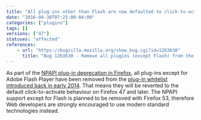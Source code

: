 ```yaml
---
title: "All plug-ins other than Flash are now defaulted to click-to-activate"
date: "2016-04-30T07:25:00-04:00"
categories: ["plugins"]
tags: []
versions: ["47"]
statuses: "affected"
references:
    - url: "https://bugzilla.mozilla.org/show_bug.cgi?id=1263630"
      title: "Bug 1263630 - Remove all plugins (except Flash) from the click-to-activate whitelist"
---
```

As part of the [NPAPI plug-in deprecation in Firefox](https://www.fxsitecompat.com/en-CA/docs/2015/plug-in-support-will-be-dropped-by-the-end-of-2016-except-flash/), all plug-ins except for Adobe Flash Player have been removed from the [plug-in whitelist introduced back in early 2014](https://www.fxsitecompat.com/en-CA/docs/2014/plugin-whitelist-has-been-implemented/). That means they will be reverted to the default click-to-activate behaviour on Firefox 47 and later. The NPAPI support except for Flash is planned to be removed with Firefox 53, therefore Web developers are strongly encouraged to use modern standard technologies instead.
